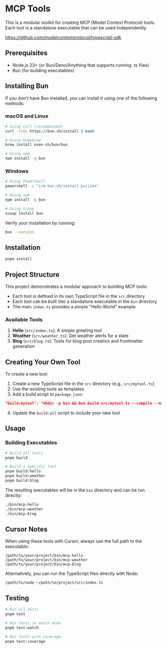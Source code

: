 # MCP Tools

This is a modular toolkit for creating MCP (Model Context Protocol) tools. Each tool is a standalone executable that can be used independently.

https://github.com/modelcontextprotocol/typescript-sdk

## Prerequisites

- Node.js 23+ (or Bun/Deno/Anything that supports running .ts files)
- Bun (for building executables)

## Installing Bun

If you don't have Bun installed, you can install it using one of the following methods:

### macOS and Linux

```bash
# Using curl (recommended)
curl -fsSL https://bun.sh/install | bash

# Using Homebrew
brew install oven-sh/bun/bun

# Using npm
npm install -g bun
```

### Windows

```bash
# Using PowerShell
powershell -c "irm bun.sh/install.ps1|iex"

# Using npm
npm install -g bun

# Using Scoop
scoop install bun
```

Verify your installation by running:

```bash
bun --version
```

## Installation

```bash
pnpm install
```

## Project Structure

This project demonstrates a modular approach to building MCP tools:

- Each tool is defined in its own TypeScript file in the `src` directory
- Each tool can be built into a standalone executable in the `bin` directory
- The main `index.ts` provides a simple "Hello World" example

### Available Tools

1. **Hello** (`src/index.ts`): A simple greeting tool
2. **Weather** (`src/weather.ts`): Get weather alerts for a state
3. **Blog** (`src/blog.ts`): Tools for blog post creation and frontmatter generation

## Creating Your Own Tool

To create a new tool:

1. Create a new TypeScript file in the `src` directory (e.g., `src/mytool.ts`)
2. Use the existing tools as templates
3. Add a build script to `package.json`:

```json
"build:mytool": "mkdir -p bin && bun build src/mytool.ts --compile --minify --sourcemap --outfile bin/mcp-mytool"
```

4. Update the `build:all` script to include your new tool

## Usage

### Building Executables

```bash
# Build all tools
pnpm build

# Build a specific tool
pnpm build:hello
pnpm build:weather
pnpm build:blog
```

The resulting executables will be in the `bin` directory and can be run directly:

```bash
./bin/mcp-hello
./bin/mcp-weather
./bin/mcp-blog
```

## Cursor Notes

When using these tools with Cursor, always use the full path to the executable:

```
/path/to/your/project/bin/mcp-hello
/path/to/your/project/bin/mcp-weather
/path/to/your/project/bin/mcp-blog
```

Alternatively, you can run the TypeScript files directly with Node:

```
/path/to/node ~/path/to/project/src/index.ts
```

## Testing

```bash
# Run all tests
pnpm test

# Run tests in watch mode
pnpm test:watch

# Run tests with coverage
pnpm test:coverage
```